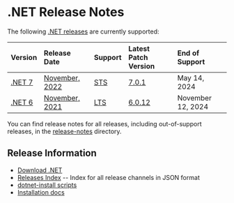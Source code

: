 # .NET Release Notes

The following [.NET releases](../releases.md) are currently supported:

|  Version  | Release Date | Support | Latest Patch Version | End of Support |
| :-- | :-- | :-- | :-- | :-- |
| [.NET 7](release-notes/7.0/README.md) | [November, 2022](https://devblogs.microsoft.com/dotnet/announcing-dotnet-7/) | [STS][policies] | [7.0.1][7.0.1] | May 14, 2024 |
| [.NET 6](release-notes/6.0/README.md) | [November, 2021](https://devblogs.microsoft.com/dotnet/announcing-net-6/) | [LTS][policies] | [6.0.12][6.0.12]  | November 12, 2024 |

You can find release notes for all releases, including out-of-support releases, in the [release-notes](.) directory.

[7.0.1]: release-notes/7.0/7.0.1/7.0.1.md
[6.0.12]: release-notes/6.0/6.0.12/6.0.12.md

## Release Information

* [Download .NET](https://dotnet.microsoft.com/download/dotnet)
* [Releases Index][releases-index.json] -- Index for all release channels in JSON format
* [dotnet-install scripts](https://docs.microsoft.com/dotnet/core/tools/dotnet-install-script)
* [Installation docs](https://docs.microsoft.com/dotnet/core/install/)

[releases-index.json]: https://dotnetcli.blob.core.windows.net/dotnet/release-metadata/releases-index.json
[policies]: ../release-policies.md
